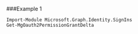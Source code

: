 ###Example 1
```
Import-Module Microsoft.Graph.Identity.SignIns
Get-MgOauth2PermissionGrantDelta
```
